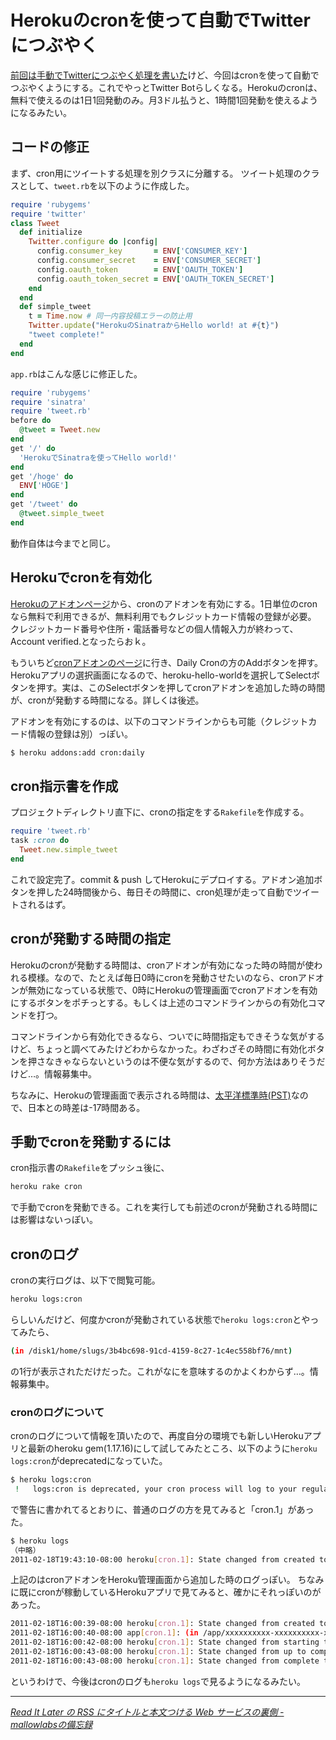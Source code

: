 # <span>Herokuのcronを使って</span><span>自動でTwitterにつぶやく</span>

[前回は手動でTwitterにつぶやく処理を書いた](/2011/01/31/ruby-heroku-sinatra-twitter-tweet)けど、今回はcronを使って自動でつぶやくようにする。これでやっとTwitter Botらしくなる。Herokuのcronは、無料で使えるのは1日1回発動のみ。月3ドル払うと、1時間1回発動を使えるようになるみたい。

<!-- READMORE -->


## コードの修正

まず、cron用にツイートする処理を別クラスに分離する。
ツイート処理のクラスとして、`tweet.rb`を以下のように作成した。

~~~ ruby
require 'rubygems'
require 'twitter'
class Tweet
  def initialize
    Twitter.configure do |config|
      config.consumer_key       = ENV['CONSUMER_KEY']
      config.consumer_secret    = ENV['CONSUMER_SECRET']
      config.oauth_token        = ENV['OAUTH_TOKEN']
      config.oauth_token_secret = ENV['OAUTH_TOKEN_SECRET']
    end
  end
  def simple_tweet
    t = Time.now # 同一内容投稿エラーの防止用
    Twitter.update("HerokuのSinatraからHello world! at #{t}")
    "tweet complete!"
  end
end
~~~

`app.rb`はこんな感じに修正した。

~~~ ruby
require 'rubygems'
require 'sinatra'
require 'tweet.rb'
before do
  @tweet = Tweet.new
end
get '/' do
  'HerokuでSinatraを使ってHello world!'
end
get '/hoge' do
  ENV['HOGE']
end
get '/tweet' do
  @tweet.simple_tweet
end
~~~

動作自体は今までと同じ。


## Herokuでcronを有効化

[Herokuのアドオンページ](http://addons.heroku.com/cron)から、cronのアドオンを有効にする。1日単位のcronなら無料で利用できるが、無料利用でもクレジットカード情報の登録が必要。
クレジットカード番号や住所・電話番号などの個人情報入力が終わって、Account verified.となったらおｋ。

もういちど[cronアドオンのページ](http://addons.heroku.com/cron)に行き、Daily Cronの方のAddボタンを押す。Herokuアプリの選択画面になるので、heroku-hello-worldを選択してSelectボタンを押す。実は、このSelectボタンを押してcronアドオンを追加した時の時間が、cronが発動する時間になる。詳しくは後述。

アドオンを有効にするのは、以下のコマンドラインからも可能（クレジットカード情報の登録は別）っぽい。

~~~ sh
$ heroku addons:add cron:daily
~~~


## cron指示書を作成

プロジェクトディレクトリ直下に、cronの指定をする`Rakefile`を作成する。

~~~ ruby
require 'tweet.rb'
task :cron do
  Tweet.new.simple_tweet
end
~~~

これで設定完了。commit & push してHerokuにデプロイする。アドオン追加ボタンを押した24時間後から、毎日その時間に、cron処理が走って自動でツイートされるはず。


## cronが発動する時間の指定

Herokuのcronが発動する時間は、cronアドオンが有効になった時の時間が使われる模様。なので、たとえば毎日0時にcronを発動させたいのなら、cronアドオンが無効になっている状態で、0時にHerokuの管理画面でcronアドオンを有効にするボタンをポチっとする。もしくは上述のコマンドラインからの有効化コマンドを打つ。

コマンドラインから有効化できるなら、ついでに時間指定もできそうな気がするけど、ちょっと調べてみたけどわからなかった。わざわざその時間に有効化ボタンを押さなきゃならないというのは不便な気がするので、何か方法はありそうだけど…。情報募集中。

ちなみに、Herokuの管理画面で表示される時間は、[太平洋標準時(PST)](http://ja.wikipedia.org/wiki/%E5%A4%AA%E5%B9%B3%E6%B4%8B%E6%A8%99%E6%BA%96%E6%99%82)なので、日本との時差は-17時間ある。


## 手動でcronを発動するには

cron指示書の`Rakefile`をプッシュ後に、

~~~ sh
heroku rake cron
~~~

で手動でcronを発動できる。これを実行しても前述のcronが発動される時間には影響はないっぽい。


## cronのログ

cronの実行ログは、以下で閲覧可能。

~~~ sh
heroku logs:cron
~~~

らしいんだけど、何度かcronが発動されている状態で`heroku logs:cron`とやってみたら、

~~~ sh
(in /disk1/home/slugs/3b4bc698-91cd-4159-8c27-1c4ec558bf76/mnt)
~~~

の1行が表示されただけだった。これがなにを意味するのかよくわからず…。情報募集中。


### cronのログについて

cronのログについて情報を頂いたので、再度自分の環境でも新しいHerokuアプリと最新のheroku gem(1.17.16)にして試してみたところ、以下のように`heroku logs:cron`がdeprecatedになっていた。

~~~ sh
$ heroku logs:cron
 !   logs:cron is deprecated, your cron process will log to your regular log stream as cron.1
~~~

で警告に書かれてるとおりに、普通のログの方を見てみると「cron.1」があった。

~~~ sh
$ heroku logs
（中略）
2011-02-18T19:43:10-08:00 heroku[cron.1]: State changed from created to down
~~~

上記のはcronアドオンをHeroku管理画面から追加した時のログっぽい。
ちなみに既にcronが稼動しているHerokuアプリで見てみると、確かにそれっぽいのがあった。

~~~ sh
2011-02-18T16:00:39-08:00 heroku[cron.1]: State changed from created to starting
2011-02-18T16:00:40-08:00 app[cron.1]: (in /app/xxxxxxxxxx-xxxxxxxxxx-xxxxxxxxx/home)
2011-02-18T16:00:42-08:00 heroku[cron.1]: State changed from starting to up
2011-02-18T16:00:43-08:00 heroku[cron.1]: State changed from up to complete
2011-02-18T16:00:43-08:00 heroku[cron.1]: State changed from complete to down
~~~

というわけで、今後はcronのログも`heroku logs`で見るようになるみたい。

* * *

<cite>[Read It Later の RSS にタイトルと本文つける Web サービスの裏側 - mallowlabsの備忘録](http://d.hatena.ne.jp/mallowlabs/20100909/read_it_later_rss_inside)</cite>
